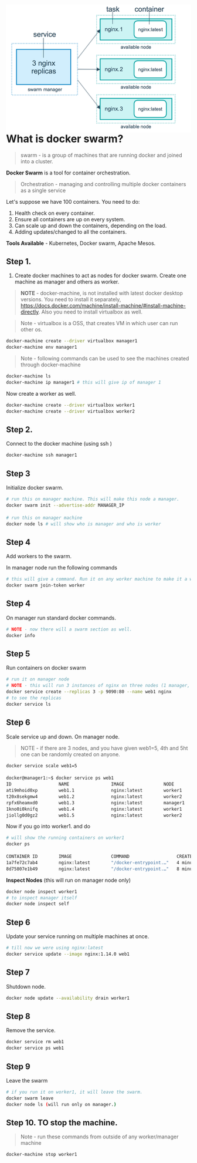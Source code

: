 <img style="float: right;" width="600" src="./assets/docker-swarm-nginx.png"> 

# What is docker swarm?

> swarm - is a group of machines that are running docker and joined into a cluster.

**Docker Swarm** is a tool for container orchestration.
> Orchestration - managing and controlling multiple docker containers as a single service

Let's suppose we have 100 containers. You need to do:
1. Health check on every container.
2. Ensure all containers are up on every system.
3. Can scale up and down the containers, depending on the load.
4. Adding updates/changed to all the containers.

**Tools Available** - Kubernetes, Docker swarm, Apache Mesos.

## Step 1.
1. Create docker machines to act as nodes for docker swarm.
Create one machine as manager and others as worker.

> **NOTE** - docker-machine, is not installed with latest docker desktop versions.
You need to install it separately, https://docs.docker.com/machine/install-machine/#install-machine-directly. Also you need to install virtualbox as well.

> Note - virtualbox is a OSS, that creates VM in which user can run other os.

```bash
docker-machine create --driver virtualbox manager1
docker-machine env manager1
```

> Note - following commands can be used to see the machines created through docker-machine
```bash
docker-machine ls
docker-machine ip manager1 # this will give ip of manager 1
```

Now create a worker as well.
```bash
docker-machine create --driver virtualbox worker1
docker-machine create --driver virtualbox worker2
```

## Step 2.
Connect to the docker machine (using ssh )

```bash
docker-machine ssh manager1
```

## Step 3
Initialize docker swarm.

```bash
# run this on manager machine. This will make this node a manager.
docker swarm init --advertise-addr MANAGER_IP

# run this on manager machine
docker node ls # will show who is manager and who is worker
```

## Step 4
Add workers to the swarm.

In manager node run the following commands
```bash
# this will give a command. Run it on any worker machine to make it a workre.
docker swarm join-token worker
```

## Step 4
On manager run standard docker commands.

```bash
# NOTE - now there will a swarm section as well.
docker info
```

## Step 5
Run containers on docker swarm

```bash
# run it on manager node
# NOTE - this will run 3 instances of nginx on three nodes (1 manager, 2 worker)
docker service create --replicas 3 -p 9090:80 --name web1 nginx
# to see the replicas
docker service ls
```

## Step 6
Scale service up and down.
On manager node.

> NOTE - if there are 3 nodes, and you have given web1=5, 4th and 5ht one can be randomly
created on anyone.

```bash
docker service scale web1=5

docker@manager1:~$ docker service ps web1
ID                  NAME                IMAGE               NODE                DESIRED STATE       CURRENT STATE           ERROR               PORTS
ati9mhoid0xp        web1.1              nginx:latest        worker1             Running             Running 6 minutes ago
t20x8sekgmw4        web1.2              nginx:latest        worker2             Running             Running 6 minutes ago
rpfx6heamxd0        web1.3              nginx:latest        manager1            Running             Running 6 minutes ago
1kno0i0knifq        web1.4              nginx:latest        worker1             Running             Running 2 minutes ago
jiollg0d0gz2        web1.5              nginx:latest        worker2             Running             Running 2 minutes ago
```

Now if you go into worker1.
and do

```bash
# will show the running containers on worker1
docker ps

CONTAINER ID        IMAGE               COMMAND                  CREATED             STATUS              PORTS               NAMES
1a7fe72c7ab4        nginx:latest        "/docker-entrypoint.…"   4 minutes ago       Up 4 minutes        80/tcp              web1.4.1kno0i0knifqqewbi1r8b5x2n
8d75807e1b49        nginx:latest        "/docker-entrypoint.…"   8 minutes ago       Up 8 minutes        80/tcp              web1.1.ati9mhoid0xpnb4ns2hffrmzk

```

**Inspect Nodes** (this will run on manager node only)

```bash
docker node inspect worker1
# to inspect manager itself
docker node inspect self
```

## Step 6
Update your service running on multiple machines at once.

```bash
# till now we were using nginx:latest
docker service update --image nginx:1.14.0 web1
```

## Step 7
Shutdown node.
```bash
docker node update --availability drain worker1
```

## Step 8
Remove the service.
```bash
docker service rm web1
docker service ps web1
```

## Step 9
Leave the swarm
```bash
# if you run it on worker1, it will leave the swarm.
docker swarm leave
docker node ls (will run only on manager.)
```

## Step 10. TO stop the machine.
 > Note - run these commands from outside of any worker/manager machine
 ```bash
docker-machine stop worker1
```




